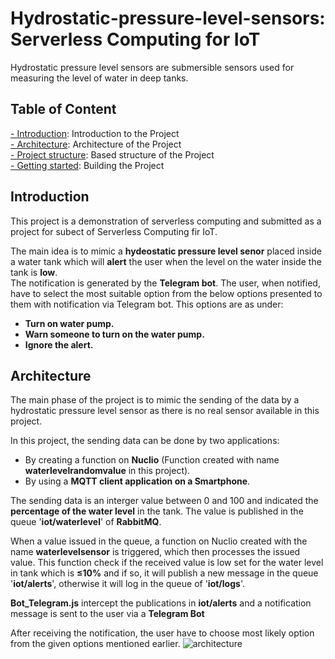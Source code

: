 # Hydrostatic-pressure-level-sensors: Serverless Computing for IoT
Hydrostatic pressure level sensors are submersible sensors used for measuring the level of water in deep tanks.

## Table of Content
[- Introduction](#Introduction): Introduction to the Project\
[- Architecture](#Architecture): Architecture of the Project\
[- Project structure](#Project-structure): Based structure of the Project\
[- Getting started](#Getting-started): Building the Project

## Introduction

This project is a demonstration of serverless computing and submitted as a project for subect of Serverless Computing fir IoT.

The main idea is to mimic a **hydeostatic pressure level senor** placed inside a water tank which will **alert** the user when the level on the water inside the tank is **low**.\
The notification is generated by the **Telegram bot**. The user, when notified, have to select the most suitable option from the below options presented to them with notification via Telegram bot. This options are as under:

- **Turn on water pump.**
- **Warn someone to turn on the water pump.**
- **Ignore the alert.**

## Architecture

The main phase of the project is to mimic the sending of the data by a hydrostatic pressure level sensor  as there is no real sensor available in this project.

In this project, the sending data can be done by two applications:

- By creating a function on **Nuclio** (Function created with name **waterlevelrandomvalue** in this project).
- By using a **MQTT client application on a Smartphone**.

The sending data is an interger value between 0 and 100 and indicated the **percentage of the water level** in the tank. The value is published in the queue '**iot/waterlevel**' of **RabbitMQ**.

When a value issued in the queue, a function on Nuclio created with the name **waterlevelsensor** is triggered, which then processes the issued value. This function check if the received value is low set for the water level in tank which is **&le;10%** and if so, it will publish a new message in the queue '**iot/alerts**', otherwise it will log in the queue of '**iot/logs**'.


**Bot_Telegram.js** intercept the publications in **iot/alerts** and a notification message is sent to the user via a **Telegram Bot**

After receiving the notification, the user have to choose most likely option from the given options mentioned earlier.
![architecture](https://user-images.githubusercontent.com/107116860/172752884-b2474a55-f504-422c-83f2-edae207d1d25.jpeg)

